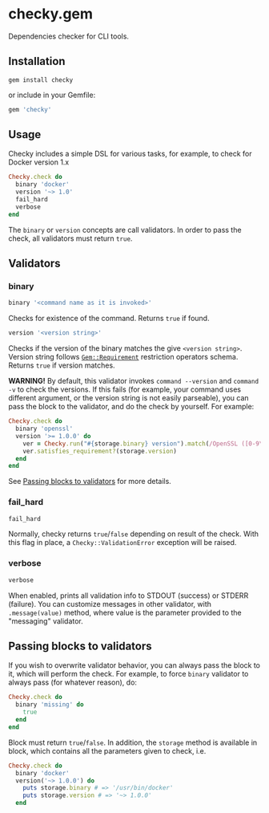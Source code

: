 # checky.gem

Dependencies checker for CLI tools.

## Installation

```
gem install checky
```

or include in your Gemfile:

```ruby
gem 'checky'
```

## Usage

Checky includes a simple DSL for various tasks, for example, to check for Docker
version 1.x

```ruby
Checky.check do
  binary 'docker'
  version '~> 1.0'
  fail_hard
  verbose
end
```

The `binary` or `version` concepts are call validators. In order to pass the check,
all validators must return `true`.

## Validators

### binary

```ruby
binary '<command name as it is invoked>'
```

Checks for existence of the command. Returns `true` if found.

```ruby
version '<version string>'
```

Checks if the version of the binary matches the give `<version string>`. Version
string follows [`Gem::Requirement`](http://ruby-doc.org/stdlib-2.3.1/libdoc/rubygems/rdoc/Gem/Requirement.html)
restriction operators schema. Returns `true` if version matches.

**WARNING!** By default, this validator invokes `command --version` and
`command -v` to check the versions. If this fails (for example, your command uses
different argument, or the version string is not easily parseable), you can pass
the block to the validator, and do the check by yourself. For example:

```ruby
Checky.check do
  binary 'openssl'
  version '>= 1.0.0' do
    ver = Checky.run("#{storage.binary} version").match(/OpenSSL ([0-9\.]+)/)[1]
    ver.satisfies_requirement?(storage.version)
  end
end
```

See [Passing blocks to validators](#passing-blocks-to-validators) for more details.

### fail\_hard

```ruby
fail_hard
```

Normally, checky returns `true`/`false` depending on result of the check. With
this flag in place, a `Checky::ValidationError` exception will be raised.

### verbose

```ruby
verbose
```

When enabled, prints all validation info to STDOUT (success) or STDERR (failure).
You can customize messages in other validator, with `.message(value)` method,
where value is the parameter provided to the "messaging" validator.

## Passing blocks to validators

If you wish to overwrite validator behavior, you can always pass the block to it,
which will perform the check. For example, to force `binary` validator to always
pass (for whatever reason), do:

```ruby
Checky.check do
  binary 'missing' do
    true
  end
end
```

Block must return `true`/`false`. In addition, the `storage` method is available
in block, which contains all the parameters given to check, i.e.

```ruby
Checky.check do
  binary 'docker'
  version('~> 1.0.0') do
    puts storage.binary # => '/usr/bin/docker'
    puts storage.version # => '~> 1.0.0'
  end
```
